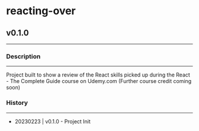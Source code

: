 # reacting-over
## v0.1.0
---

### Description
---

Project built to show a review of the React skills picked up during the React - The Complete Guide course on Udemy.com (Further course credit coming soon) 

### History
---

 - 20230223 | v0.1.0 - Project Init